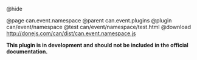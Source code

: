 @hide

@page can.event.namespace 
@parent can.event.plugins
@plugin can/event/namespace
@test can/event/namespace/test.html
@download http://donejs.com/can/dist/can.event.namespace.js

**This plugin is in development and should not be included in the official documentation.**
